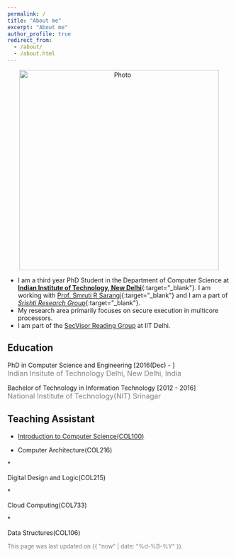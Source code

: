 ```yaml
---
permalink: /
title: "About me"
excerpt: "About me"
author_profile: true
redirect_from: 
  - /about/
  - /about.html
---
```


<p align="center">
  <img src="https://omais-shafi.github.io/images/profile.jpg" alt="Photo" style="width: 450px;"/> 
</p>

<!-- {% assign join_date = "22 July 2017"|date: "%m %Y" %}	
{% assign years = 'now'| minus : join_date  %} -->
* I am a third year PhD Student in the Department of Computer Science at [**Indian Institute of Technology, New Delhi**](http://www.iitd.ac.in/){:target="_blank"}. I am working with [Prof. Smruti R Sarangi](http://www.cse.iitd.ac.in/~srsarangi/){:target="_blank"} and I am a part of [*Srishti Research Group*](http://www.cse.iitd.ac.in/~srsarangi/research.html){:target="_blank"}.
* My research area primarily focuses on secure execution in multicore processors.
* I am part of the [SecVisor Reading Group](http://www.cse.iitd.ernet.in/~kumarsandeep/secvisor/) at IIT Delhi.


## Education
<p class="common_list bullet_list edu_list"> PhD in Computer Science and Engineering [2016(Dec) - ]
<br><font size="3" color="gray"> Indian Insitute of Technology Delhi, New Delhi, India</font>
</p>
<p class="common_list bullet_list edu_list"> Bachelor of Technology in Information Technology [2012 - 2016]
<br><font size="3" color="gray"> National Institute of Technology(NIT) Srinagar</font>
</p>

## Teaching Assistant
*  <a href="http://www.cse.iitd.ac.in/~subodh/courses/COL100/"> Introduction to Computer Science(COL100)</a>
* <p class="common_list bullet_list edu_list"> Computer Architecture(COL216)
</p>
* <p class="common_list bullet_list edu_list"> Digital Design and Logic(COL215)
</p>
* <p class="common_list bullet_list edu_list"> Cloud Computing(COL733)
</p>
* <p class="common_list bullet_list edu_list"> Data Structures(COL106)
</p>


<font size="2" color="gray">This page was last updated on {{ "now" | date: "%d-%B-%Y" }}.</font>
